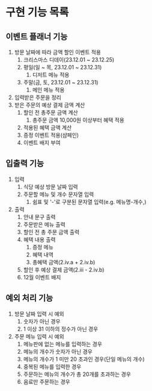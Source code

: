 # 구현 기능 목록
## 이벤트 플래너 기능
1. 방문 날짜에 따라 금액 할인 이벤트 적용
   1. 크리스마스 디데이(23.12.01 ~ 23.12.25)
   2. 평일(일 ~ 목, 23.12.01 ~ 23.12.31)
      1. 디저트 메뉴 적용
   3. 주말(금, 토, 23.12.01 ~ 23.12.31)
      1. 메인 메뉴 적용
2. 입력받은 주문을 정리
3. 받은 주문의 예상 결제 금액 계산
   1. 할인 전 총주문 금액 계산
      1. 총주문 금액 10,000원 이상부터 혜택 적용
   2. 적용된 혜택 금액 계산
   3. 증정 이벤트 적용(샴페인)
   4. 이벤트 배지 부여

## 입출력 기능
1. 입력
   1. 식당 예상 방문 날짜 입력
   2. 주문할 메뉴 및 개수 문자열 입력
      1. 쉼표 및 '-'로 구분된 문자열 입력(e.g. 메뉴명-개수,)
2. 출력
   1. 안내 문구 출력
   2. 주문받은 메뉴 출력
   3. 할인 전 총 주문 금액 출력
   4. 혜택 내용 출력
      1. 증정 메뉴
      2. 혜택 내역
      3. 총혜택 금액(2.iv.a + 2.iv.b)
   5. 할인 후 예상 결제 금액(2.iii - 2.iv.b)
   6. 12월 이벤트 배지

## 예외 처리 기능
1. 방문 날짜 입력 시 예외
   1. 숫자가 아닌 경우
   2. 1 이상 31 이하의 정수가 아닌 경우
2. 주문 메뉴 입력 시 예외
   1. 메뉴판에 없는 메뉴를 입력하는 경우
   2. 메뉴의 개수가 숫자가 아닌 경우
   3. 메뉴의 개수가 1 미만 20 초과인 경우(단일 메뉴의 개수) 
   4. 중복된 메뉴를 입력한 경우
   5. 주문하는 메뉴의 개수가 총 20개를 초과하는 경우
   6. 음료만 주문하는 경우